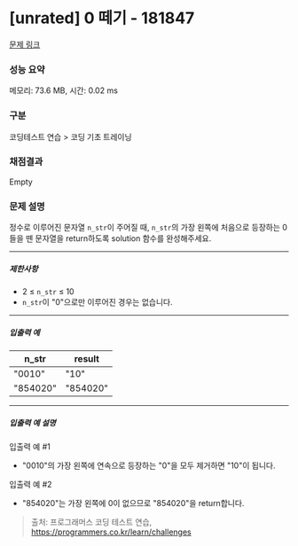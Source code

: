 # [unrated] 0 떼기 - 181847 

[문제 링크](https://school.programmers.co.kr/learn/courses/30/lessons/181847) 

### 성능 요약

메모리: 73.6 MB, 시간: 0.02 ms

### 구분

코딩테스트 연습 > 코딩 기초 트레이닝

### 채점결과

Empty

### 문제 설명

<p>정수로 이루어진 문자열 <code>n_str</code>이 주어질 때, <code>n_str</code>의 가장 왼쪽에 처음으로 등장하는 0들을 뗀 문자열을 return하도록 solution 함수를 완성해주세요.</p>

<hr>

<h5>제한사항</h5>

<ul>
<li>2 ≤ <code>n_str</code> ≤ 10</li>
<li><code>n_str</code>이 "0"으로만 이루어진 경우는 없습니다.</li>
</ul>

<hr>

<h5>입출력 예</h5>
<table class="table">
        <thead><tr>
<th>n_str</th>
<th>result</th>
</tr>
</thead>
        <tbody><tr>
<td>"0010"</td>
<td>"10"</td>
</tr>
<tr>
<td>"854020"</td>
<td>"854020"</td>
</tr>
</tbody>
      </table>
<hr>

<h5>입출력 예 설명</h5>

<p>입출력 예 #1</p>

<ul>
<li>"0010"의 가장 왼쪽에 연속으로 등장하는 "0"을 모두 제거하면 "10"이 됩니다.</li>
</ul>

<p>입출력 예 #2</p>

<ul>
<li>"854020"는 가장 왼쪽에 0이 없으므로 "854020"을 return합니다.</li>
</ul>


> 출처: 프로그래머스 코딩 테스트 연습, https://programmers.co.kr/learn/challenges